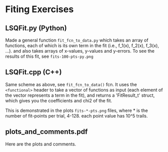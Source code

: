 # Fiting Exercises

## LSQFit.py (Python) 
Made a general function ```fit_fcn_to_data.py``` which takes an array of functions, each of which is its own term in the fit (i.e., f_1(x), f_2(x), f_3(x), ...). and also takes arrays of x-values, y-values and y-errors. 
To see the results of this fit, see ```fits-100-pts-py.png``` 

## LSQFit.cpp (C++) 
Same scheme as above, see ```fit_fcn_to_data()``` fcn. It uses the ```<functional>``` header to take a vector of functions as input (each element of the vector represents a term in the fit), and returns a 'FitResult_t' struct, which gives you the coefficients and chi2 of the fit. 

This is demonstrated in the plots ```fits-*-pts.png``` files, where * is the number of fit-points per trial, 4-128. each point value has 10^5 trails. 

## plots_and_comments.pdf
Here are the plots and comments. 
